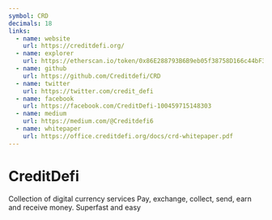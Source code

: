 ```yaml
---
symbol: CRD
decimals: 18
links:
  - name: website
    url: https://creditdefi.org/
  - name: explorer
    url: https://etherscan.io/token/0x86E288793B6B9eb05f38758D166c44bF3d643Bcf
  - name: github
    url: https://github.com/Creditdefi/CRD
  - name: twitter
    url: https://twitter.com/credit_defi
  - name: facebook
    url: https://facebook.com/CreditDefi-100459715148303
  - name: medium
    url: https://medium.com/@Creditdefi6
  - name: whitepaper
    url: https://office.creditdefi.org/docs/crd-whitepaper.pdf
---
```


# CreditDefi

Collection of digital currency services Pay, exchange, collect, send, earn and receive money. Superfast and easy
